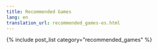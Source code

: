 ```yaml
---
title: Recommended Games
lang: en
translation_url: recommended_games-es.html
---
```


{% include post_list category="recommended_games" %}
